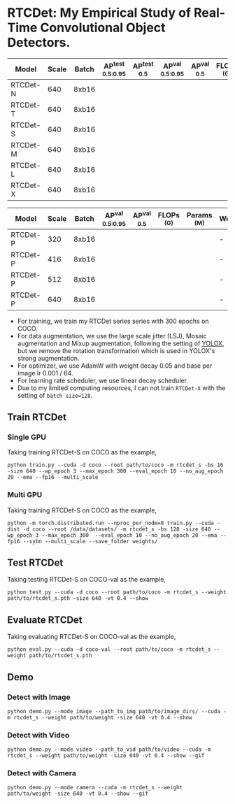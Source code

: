 # RTCDet: My Empirical Study of Real-Time Convolutional Object Detectors.

|   Model  | Scale | Batch | AP<sup>test<br>0.5:0.95 | AP<sup>test<br>0.5 | AP<sup>val<br>0.5:0.95 | AP<sup>val<br>0.5 | FLOPs<br><sup>(G) | Params<br><sup>(M) | Weight |
|----------|-------|-------|-------------------------|--------------------|------------------------|-------------------|-------------------|--------------------|--------|
| RTCDet-N |  640  | 8xb16 |                         |                    |                        |                   |                   |                    |  |
| RTCDet-T |  640  | 8xb16 |                         |                    |                        |                   |                   |                    |  |
| RTCDet-S |  640  | 8xb16 |                         |                    |                        |                   |                   |                    |  |
| RTCDet-M |  640  | 8xb16 |                         |                    |                        |                   |                   |                    |  |
| RTCDet-L |  640  | 8xb16 |                         |                    |                        |                   |                   |                    |  |
| RTCDet-X |  640  | 8xb16 |                         |                    |                        |                   |                   |                    |  |

|   Model  | Scale | Batch | AP<sup>val<br>0.5:0.95 | AP<sup>val<br>0.5 | FLOPs<br><sup>(G) | Params<br><sup>(M) | Weight |
|----------|-------|-------|------------------------|-------------------|-------------------|--------------------|--------|
| RTCDet-P |  320  | 8xb16 |                        |                   |                   |                    | - |
| RTCDet-P |  416  | 8xb16 |                        |                   |                   |                    | - |
| RTCDet-P |  512  | 8xb16 |                        |                   |                   |                    | - |
| RTCDet-P |  640  | 8xb16 |                        |                   |                   |                    | - |

- For training, we train my RTCDet series series with 300 epochs on COCO.
- For data augmentation, we use the large scale jitter (LSJ), Mosaic augmentation and Mixup augmentation, following the setting of [YOLOX](https://github.com/ultralytics/yolov5), but we remove the rotation transformation which is used in YOLOX's strong augmentation.
- For optimizer, we use AdamW with weight decay 0.05 and base per image lr 0.001 / 64.
- For learning rate scheduler, we use linear decay scheduler.
- Due to my limited computing resources, I can not train `RTCDet-X` with the setting of `batch size=128`.

## Train RTCDet
### Single GPU
Taking training RTCDet-S on COCO as the example,
```Shell
python train.py --cuda -d coco --root path/to/coco -m rtcdet_s -bs 16 -size 640 --wp_epoch 3 --max_epoch 300 --eval_epoch 10 --no_aug_epoch 20 --ema --fp16 --multi_scale 
```

### Multi GPU
Taking training RTCDet-S on COCO as the example,
```Shell
python -m torch.distributed.run --nproc_per_node=8 train.py --cuda -dist -d coco --root /data/datasets/ -m rtcdet_s -bs 128 -size 640 --wp_epoch 3 --max_epoch 300  --eval_epoch 10 --no_aug_epoch 20 --ema --fp16 --sybn --multi_scale --save_folder weights/ 
```

## Test RTCDet
Taking testing RTCDet-S on COCO-val as the example,
```Shell
python test.py --cuda -d coco --root path/to/coco -m rtcdet_s --weight path/to/rtcdet_s.pth -size 640 -vt 0.4 --show 
```

## Evaluate RTCDet
Taking evaluating RTCDet-S on COCO-val as the example,
```Shell
python eval.py --cuda -d coco-val --root path/to/coco -m rtcdet_s --weight path/to/rtcdet_s.pth 
```

## Demo
### Detect with Image
```Shell
python demo.py --mode image --path_to_img path/to/image_dirs/ --cuda -m rtcdet_s --weight path/to/weight -size 640 -vt 0.4 --show
```

### Detect with Video
```Shell
python demo.py --mode video --path_to_vid path/to/video --cuda -m rtcdet_s --weight path/to/weight -size 640 -vt 0.4 --show --gif
```

### Detect with Camera
```Shell
python demo.py --mode camera --cuda -m rtcdet_s --weight path/to/weight -size 640 -vt 0.4 --show --gif
```